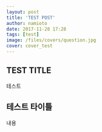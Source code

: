 ```yaml
---
layout: post
title: 'TEST POST'
author: namioto
date: 2017-11-28 17:28
tags: [test]
image: /files/covers/question.jpg
cover: cover_test
---
```

## TEST TITLE

테스트
<!--more-->

## 테스트 타이틀

내용
